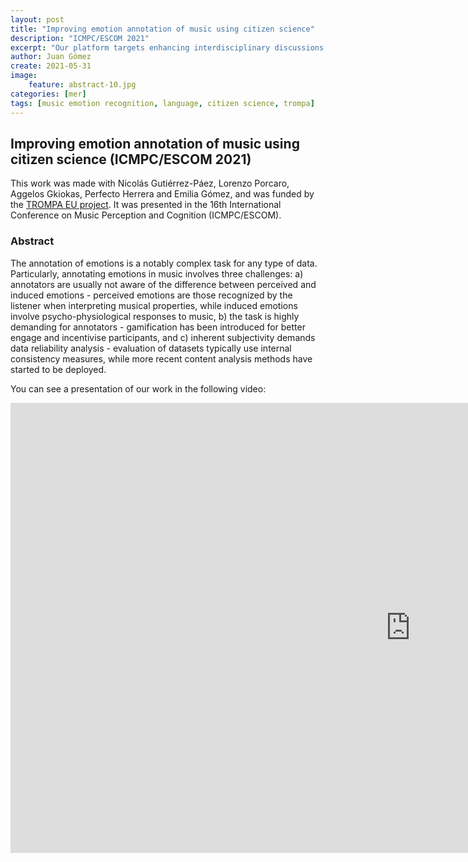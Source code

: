 ```yaml
---
layout: post
title: "Improving emotion annotation of music using citizen science"
description: "ICMPC/ESCOM 2021"
excerpt: "Our platform targets enhancing interdisciplinary discussions regarding music emotion annotation and analysis. We mean to expose our tool to the research community and receive feedback on how to improve it: selection of music, usability, interface design, and so on. Our algorithms can only be as good as our agreement, and we need to work collectively to understand it."
author: Juan Gómez
create: 2021-05-31
image:
    feature: abstract-10.jpg
categories: [mer]
tags: [music emotion recognition, language, citizen science, trompa]
---
```


## Improving emotion annotation of music using citizen science (ICMPC/ESCOM 2021)

This work was made with Nicolás Gutiérrez-Páez, Lorenzo Porcaro, Aggelos Gkiokas, Perfecto Herrera and Emilia Gómez, and was funded by the [TROMPA EU project](https://trompamusic.eu/). It was presented in the 16th International Conference on Music Perception and Cognition (ICMPC/ESCOM).

### Abstract

The annotation of emotions is a notably complex task for any type of data. Particularly, annotating emotions in music involves three challenges: a) annotators are usually not aware of the difference between perceived and induced emotions - perceived emotions are those recognized by the listener when interpreting musical properties, while induced emotions involve psycho-physiological responses to music, b) the task is highly demanding for annotators - gamification has been introduced for better engage and incentivise participants, and c) inherent subjectivity demands data reliability analysis - evaluation of datasets typically use internal consistency measures, while more recent content analysis methods have started to be deployed. 

You can see a presentation of our work in the following video:

<iframe width="1280" height="720" src="https://youtu.be/r62pXRzQjVM" title="YouTube video player" frameborder="0" allow="accelerometer; autoplay; clipboard-write; encrypted-media; gyroscope; picture-in-picture" allowfullscreen></iframe>

